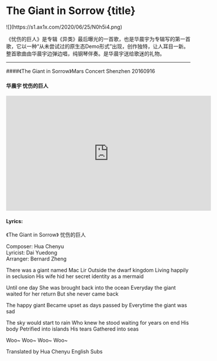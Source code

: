 # The Giant in Sorrow {title}
<div class="background" markdown="1">
![](https://s1.ax1x.com/2020/06/25/N0h5i4.png)
</div>

《忧伤的巨人》是专辑《异类》最后曝光的一首歌，也是华晨宇为专辑写的第一首歌，它以一种“从未尝试过的原生态Demo形式”出现，创作独特，让人耳目一新。整首歌曲由华晨宇边弹边唱，纯钢琴伴奏。是华晨宇送给歌迷的礼物。

---------------------------------

####《The Giant in Sorrow》Mars Concert Shenzhen 20160916
#### 华晨宇 忧伤的巨人

<iframe width="560" height="315" src="https://www.youtube.com/embed/B7s19whw7SA" frameborder="0" allow="accelerometer; autoplay; encrypted-media; gyroscope; picture-in-picture" allowfullscreen></iframe>

#### Lyrics:
<div class="box">
《The Giant in Sorrow》
     忧伤的巨人

Composer: Hua Chenyu    
Lyricist: Dai Yuedong   
Arranger: Bernard Zheng

There was a giant named Mac Lir
Outside the dwarf kingdom
Living happily in seclusion
His wife hid her secret identity as a mermaid

Until one day
She was brought back into the ocean
Everyday the giant waited for her return
But she never came back

The happy giant
Became upset as days passed by
Everytime the giant was sad

The sky would start to rain
Who knew he stood waiting for years on end
His body
Petrified into islands
His tears
Gathered into seas

Woo~ Woo~
Woo~
Woo~

Translated by Hua Chenyu English Subs
</div>
